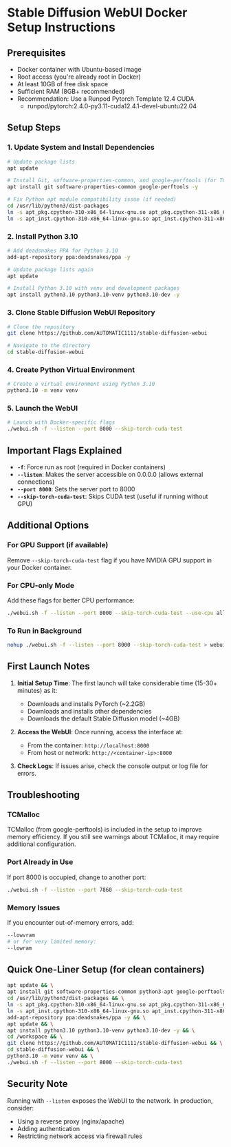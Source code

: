 # Stable Diffusion WebUI Docker Setup Instructions

## Prerequisites
- Docker container with Ubuntu-based image
- Root access (you're already root in Docker)
- At least 10GB of free disk space
- Sufficient RAM (8GB+ recommended)
- Recommendation: Use a Runpod Pytorch Template 12.4 CUDA
  - runpod/pytorch:2.4.0-py3.11-cuda12.4.1-devel-ubuntu22.04

## Setup Steps

### 1. Update System and Install Dependencies
```bash
# Update package lists
apt update

# Install Git, software-properties-common, and google-perftools (for TCMalloc)
apt install git software-properties-common google-perftools -y

# Fix Python apt module compatibility issue (if needed)
cd /usr/lib/python3/dist-packages
ln -s apt_pkg.cpython-310-x86_64-linux-gnu.so apt_pkg.cpython-311-x86_64-linux-gnu.so
ln -s apt_inst.cpython-310-x86_64-linux-gnu.so apt_inst.cpython-311-x86_64-linux-gnu.so
```

### 2. Install Python 3.10
```bash
# Add deadsnakes PPA for Python 3.10
add-apt-repository ppa:deadsnakes/ppa -y

# Update package lists again
apt update

# Install Python 3.10 with venv and development packages
apt install python3.10 python3.10-venv python3.10-dev -y
```

### 3. Clone Stable Diffusion WebUI Repository
```bash
# Clone the repository
git clone https://github.com/AUTOMATIC1111/stable-diffusion-webui

# Navigate to the directory
cd stable-diffusion-webui
```

### 4. Create Python Virtual Environment
```bash
# Create a virtual environment using Python 3.10
python3.10 -m venv venv
```

### 5. Launch the WebUI
```bash
# Launch with Docker-specific flags
./webui.sh -f --listen --port 8000 --skip-torch-cuda-test
```

## Important Flags Explained

- **`-f`**: Force run as root (required in Docker containers)
- **`--listen`**: Makes the server accessible on 0.0.0.0 (allows external connections)
- **`--port 8000`**: Sets the server port to 8000
- **`--skip-torch-cuda-test`**: Skips CUDA test (useful if running without GPU)

## Additional Options

### For GPU Support (if available)
Remove `--skip-torch-cuda-test` flag if you have NVIDIA GPU support in your Docker container.

### For CPU-only Mode
Add these flags for better CPU performance:
```bash
./webui.sh -f --listen --port 8000 --skip-torch-cuda-test --use-cpu all --precision full --no-half
```

### To Run in Background
```bash
nohup ./webui.sh -f --listen --port 8000 --skip-torch-cuda-test > webui.log 2>&1 &
```

## First Launch Notes

1. **Initial Setup Time**: The first launch will take considerable time (15-30+ minutes) as it:
   - Downloads and installs PyTorch (~2.2GB)
   - Downloads and installs other dependencies
   - Downloads the default Stable Diffusion model (~4GB)

2. **Access the WebUI**: Once running, access the interface at:
   - From the container: `http://localhost:8000`
   - From host or network: `http://<container-ip>:8000`

3. **Check Logs**: If issues arise, check the console output or log file for errors.

## Troubleshooting

### TCMalloc
TCMalloc (from google-perftools) is included in the setup to improve memory efficiency. If you still see warnings about TCMalloc, it may require additional configuration.

### Port Already in Use
If port 8000 is occupied, change to another port:
```bash
./webui.sh -f --listen --port 7860 --skip-torch-cuda-test
```

### Memory Issues
If you encounter out-of-memory errors, add:
```bash
--lowvram
# or for very limited memory:
--lowram
```

## Quick One-Liner Setup (for clean containers)

```bash
apt update && \
apt install git software-properties-common python3-apt google-perftools -y && \
cd /usr/lib/python3/dist-packages && \
ln -s apt_pkg.cpython-310-x86_64-linux-gnu.so apt_pkg.cpython-311-x86_64-linux-gnu.so 2>/dev/null && \
ln -s apt_inst.cpython-310-x86_64-linux-gnu.so apt_inst.cpython-311-x86_64-linux-gnu.so 2>/dev/null && \
add-apt-repository ppa:deadsnakes/ppa -y && \
apt update && \
apt install python3.10 python3.10-venv python3.10-dev -y && \
cd /workspace && \
git clone https://github.com/AUTOMATIC1111/stable-diffusion-webui && \
cd stable-diffusion-webui && \
python3.10 -m venv venv && \
./webui.sh -f --listen --port 8000 --skip-torch-cuda-test
```

## Security Note
Running with `--listen` exposes the WebUI to the network. In production, consider:
- Using a reverse proxy (nginx/apache)
- Adding authentication
- Restricting network access via firewall rules
